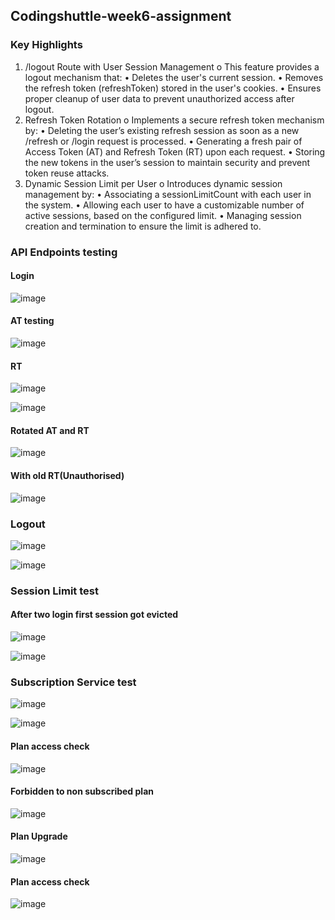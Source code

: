 ## Codingshuttle-week6-assignment

### Key Highlights
1.	/logout Route with User Session Management
  o	This feature provides a logout mechanism that:
    •	Deletes the user's current session.
    •	Removes the refresh token (refreshToken) stored in the user's cookies.
    •	Ensures proper cleanup of user data to prevent unauthorized access after logout.
2.	Refresh Token Rotation
  o	Implements a secure refresh token mechanism by:
   •	Deleting the user’s existing refresh session as soon as a new /refresh or /login request is processed.
   •	Generating a fresh pair of Access Token (AT) and Refresh Token (RT) upon each request.
   •	Storing the new tokens in the user’s session to maintain security and prevent token reuse attacks.
3.	Dynamic Session Limit per User
  o	Introduces dynamic session management by:
   •	Associating a sessionLimitCount with each user in the system.
   •	Allowing each user to have a customizable number of active sessions, based on the configured limit.
   •	Managing session creation and termination to ensure the limit is adhered to.

   ### API Endpoints testing

   #### Login

   ![image](https://github.com/user-attachments/assets/36a439c8-d97b-404d-815f-7bc4ff367395)

   #### AT testing

   ![image](https://github.com/user-attachments/assets/6c084f52-70af-4aa8-bad8-254dafa8f80d)

   #### RT

   ![image](https://github.com/user-attachments/assets/0ead9626-8db2-42b6-b3c2-82fa88d23168)

   ![image](https://github.com/user-attachments/assets/ce2cfd43-346d-43e3-9141-ae5b754c55dd)

   #### Rotated AT and RT

   ![image](https://github.com/user-attachments/assets/d648d40b-6236-4181-9866-8bd1459052ab)

   #### With old RT(Unauthorised)

   ![image](https://github.com/user-attachments/assets/d39721a9-e11d-4a07-8497-f3ef5a3ad9e2)

   ### Logout

   ![image](https://github.com/user-attachments/assets/9e1d4ad8-9b00-4018-b4db-d9fcb20b73c2)

   ![image](https://github.com/user-attachments/assets/83eb1f26-40c4-4707-adc5-721eb695ea0f)

   ### Session Limit test

   #### After two login first session got evicted

   ![image](https://github.com/user-attachments/assets/d03d3af8-e921-4661-975d-329c6294d988)

   ![image](https://github.com/user-attachments/assets/2f33c58f-4f62-4d75-9004-668f05199bcb)

   ### Subscription Service test

   ![image](https://github.com/user-attachments/assets/ea49b78b-733b-461f-aa1c-cb2f2b0af893)

   ![image](https://github.com/user-attachments/assets/0b947faf-0501-4809-8bae-0cf5fdf693d4)

   #### Plan access check

   ![image](https://github.com/user-attachments/assets/82bc0719-57b0-4b2e-a5ab-d612712e2a6e)

   #### Forbidden to non subscribed plan

   ![image](https://github.com/user-attachments/assets/377fe6c4-d651-4c7f-97c8-edf8f10c57d3)

   #### Plan Upgrade

   ![image](https://github.com/user-attachments/assets/fbbe9b19-ada9-4a40-8818-ebd0a8149613)

   #### Plan access check

   ![image](https://github.com/user-attachments/assets/dbce665c-26a4-4a22-a9ae-a2d67b682cb6)



   

   
   


   








